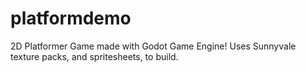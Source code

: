 # platformdemo
2D Platformer Game made with Godot Game Engine! Uses Sunnyvale texture packs, and spritesheets, to build.
